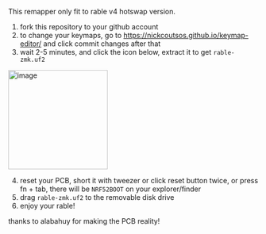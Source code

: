 This remapper only fit to rable v4 hotswap version.

1. fork this repository to your github account
2. to change your keymaps, go to https://nickcoutsos.github.io/keymap-editor/ and click commit changes after that
3. wait 2-5 minutes, and click the icon below, extract it to get `rable-zmk.uf2`
<img width="200" alt="image" src="https://user-images.githubusercontent.com/4716813/201031127-8ad72740-274c-45c0-92e2-17519cca9c49.png">

4. reset your PCB, short it with tweezer or click reset button twice, or press fn + tab, there will be `NRF52BOOT` on your explorer/finder
5. drag `rable-zmk.uf2` to the removable disk drive
6. enjoy your rable!

thanks to alabahuy for making the PCB reality!
